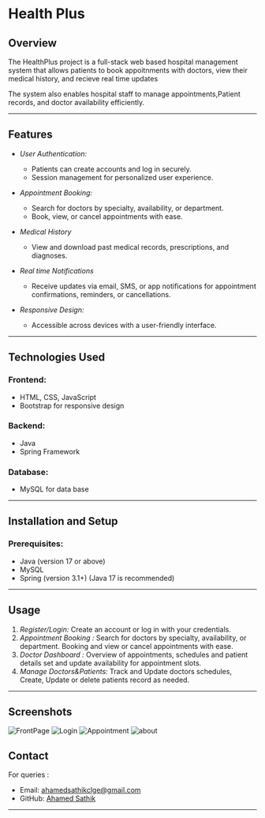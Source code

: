 # Health Plus

## Overview
The HealthPlus project is a full-stack web based hospital management system that allows patients to book appoitnments with doctors, view their medical history, and recieve real time updates

The system also enables hospital staff to manage appointments,Patient records, and doctor availability efficiently.

---

## Features

- *User Authentication:*
  - Patients can create accounts and log in securely.
  - Session management for personalized user experience.

- *Appointment Booking:*
  - Search for doctors by specialty, availability, or department.
  - Book, view, or cancel appointments with ease.

- *Medical History*
  - View and download past medical records, prescriptions, and diagnoses. 

- *Real time Notifications*
  - Receive updates via email, SMS, or app notifications for appointment      confirmations, reminders, or cancellations.
  
- *Responsive Design:*
  - Accessible across devices with a user-friendly interface.

---

## Technologies Used

### Frontend:
- HTML, CSS, JavaScript
- Bootstrap for responsive design

### Backend:
- Java
- Spring Framework

### Database:
- MySQL for data base

---

## Installation and Setup

### Prerequisites:
- Java (version 17 or above)
- MySQL
- Spring (version 3.1+) (Java 17 is recommended)


---

## Usage

1. *Register/Login:* Create an account or log in with your credentials.
2. *Appointment Booking :* Search for doctors by specialty, availability, or department. Booking and view or cancel appointments with ease.
3. *Doctor Dashboard :* Overview of appointments, schedules and patient details set and update availability for appointment slots.
4. *Manage Doctors&Patients:* Track and Update doctors schedules, Create, Update or delete patients record as needed.

---

## Screenshots
![FrontPage](https://github.com/user-attachments/assets/ad4100b9-a039-4733-aa7e-7a3063ce7b34)
![Login](https://github.com/user-attachments/assets/5be8e376-b0d5-40f0-9021-2db0c8394126)
![Appointment](https://github.com/user-attachments/assets/da2c0d7b-778e-4cf5-9b03-868e2836719a)
![about](https://github.com/user-attachments/assets/6d632142-3233-446d-8bbb-649db6c540f2)






## Contact


For queries :
- Email: ahamedsathikclge@gmail.com
- GitHub: [Ahamed Sathik](https://github.com/Venkat121002)

---
